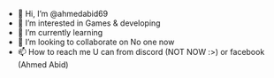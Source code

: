 - 👋 Hi, I’m @ahmedabid69
- 👀 I’m interested in Games & developing
- 🌱 I’m currently learning
- 💞️ I’m looking to collaborate on No one now
- 📫 How to reach me U can from discord (NOT NOW :>) or facebook (Ahmed Abid)

<!---
ahmedabid69/ahmedabid69 is a ✨ special ✨ repository because its `README.md` (this file) appears on your GitHub profile.
You can click the Preview link to take a look at your changes.
--->
